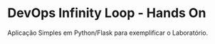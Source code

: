  # DevOps Infinity Loop - Hands On
Aplicação Simples em Python/Flask para exemplificar o Laboratório.